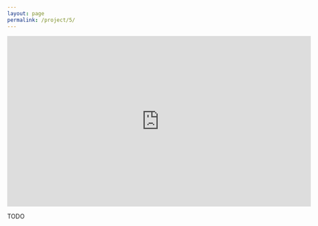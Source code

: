 ```yaml
---
layout: page
permalink: /project/5/
---
```

<iframe width="704" height="396" src="https://www.youtube.com/embed/QdrLHtOcbOU" title="YouTube video player" frameborder="0" allow="accelerometer; autoplay; clipboard-write; encrypted-media; gyroscope; picture-in-picture" allowfullscreen></iframe>

TODO